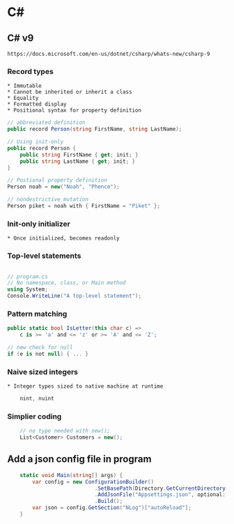 # C#

## C# v9
    https://docs.microsoft.com/en-us/dotnet/csharp/whats-new/csharp-9

### Record types
    * Immutable
    * Cannot be inherited or inherit a class
    * Equality
    * Formatted display
    * Positional syntax for property definition

```csharp
// abbreviated definition
public record Person(string FirstName, string LastName);

// Using init-only
public record Person {
    public string FirstName { get; init; }
    public string LastName { get; init; }
}

// Postional property definition
Person noah = new("Noah", "Phence");

// nondestrictive mutation
Person piket = noah with { FirstName = "Piket" };
```

### Init-only initializer
    * Once initialized, becomes readonly
### Top-level statements

```csharp

// program.cs
// No namespace, class, or Main method
using System;
Console.WriteLine("A top-level statement");
```

### Pattern matching

```csharp
public static bool IsLetter(this char c) =>
    c is >= 'a' and <= 'z' or >= 'A' and <= 'Z';

// new check for null
if (e is not null) { ... }
```

### Naive sized integers
    * Integer types sized to native machine at runtime

```csharp
    nint, nuint
```

### Simplier coding

```csharp
    // no type needed with new();
    List<Customer> Customers = new();
```
## Add a json config file in program

```csharp
    static void Main(string[] args) {
        var config = new ConfigurationBuilder()
                            .SetBasePath(Directory.GetCurrentDirectory())
                            .AddJsonFile("Appsettings.json", optional: true, reloadOnChange: true)
                            .Build();
        var json = config.GetSection("NLog")["autoReload"];
    }
```
